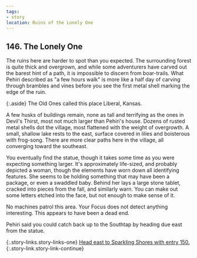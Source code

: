 ```yaml
---
tags:
- story
location: Ruins of the Lonely One
---
```


## 146. The Lonely One

The ruins here are harder to spot than you expected.
The surrounding forest is quite thick and overgrown, and while some adventurers have carved out the barest hint of a path, it is impossible to discern from boar-trails.
What Pehiri described as "a few hours walk" is more like a half day of carving through brambles and vines before you see the first metal shell marking the edge of the ruin.

{:.aside}
The Old Ones called this place Liberal, Kansas.

A few husks of buildings remain, none as tall and terrifying as the ones in Devil's Thirst, most not much larger than Pehiri's house.
Dozens of rusted metal shells dot the village, most flattened with the weight of overgrowth.
A small, shallow lake rests to the east, surface covered in lilies and boisterous with frog-song.
There are more clear paths here in the village, all converging toward the southeast.

You eventually find the statue, though it takes some time as you were expecting something larger.
It's approximately life-sized, and probably depicted a woman, though the elements have worn down all identifying features.
She seems to be holding something that may have been a package, or even a swaddled baby.
Behind her lays a large stone tablet, cracked into pieces from the fall, and similarly warn.
You can make out some letters etched into the face, but not enough to make sense of it.

No machines patrol this area.
Your Focus does not detect anything interesting.
This appears to have been a dead end.

Pehiri said you could catch back up to the Southtap by heading due east from the statue.

{:.story-links.story-links-one}
[Head east to Sparkling Shores with entry 150.](150-sparkling-shores.md){:.story-link.story-link-continue}
 

